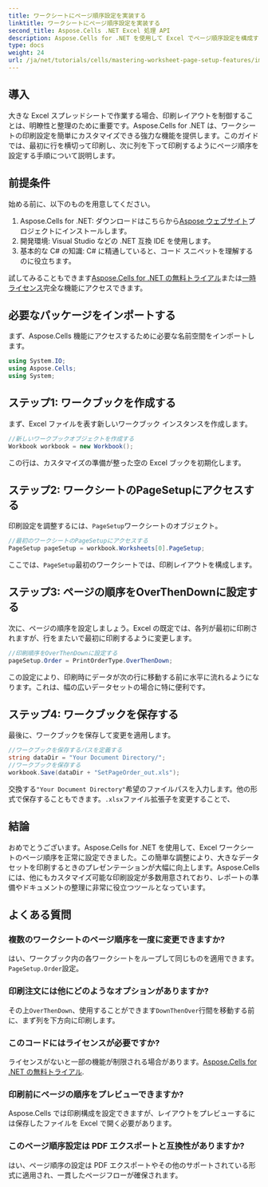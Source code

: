 ```yaml
---
title: ワークシートにページ順序設定を実装する
linktitle: ワークシートにページ順序設定を実装する
second_title: Aspose.Cells .NET Excel 処理 API
description: Aspose.Cells for .NET を使用して Excel でページ順序設定を構成する方法を学びます。このステップ バイ ステップ ガイドでは、最初に行を横切って印刷し、次に列を縦切って印刷して、大きなスプレッドシートが紙の上にきれいに表示されるようにする方法を説明します。
type: docs
weight: 24
url: /ja/net/tutorials/cells/mastering-worksheet-page-setup-features/implement-page-order-settings/
---
```

## 導入

大きな Excel スプレッドシートで作業する場合、印刷レイアウトを制御することは、明瞭性と整理のために重要です。Aspose.Cells for .NET は、ワークシートの印刷設定を簡単にカスタマイズできる強力な機能を提供します。このガイドでは、最初に行を横切って印刷し、次に列を下って印刷するようにページ順序を設定する手順について説明します。

## 前提条件

始める前に、以下のものを用意してください。

1. Aspose.Cells for .NET: ダウンロードはこちらから[Aspose ウェブサイト](https://releases.aspose.com/cells/net/)プロジェクトにインストールします。
2. 開発環境: Visual Studio などの .NET 互換 IDE を使用します。
3. 基本的な C# の知識: C# に精通していると、コード スニペットを理解するのに役立ちます。

試してみることもできます[Aspose.Cells for .NET の無料トライアル](https://releases.aspose.com/)または[一時ライセンス](https://purchase.aspose.com/temporary-license/)完全な機能にアクセスできます。

## 必要なパッケージをインポートする

まず、Aspose.Cells 機能にアクセスするために必要な名前空間をインポートします。

```csharp
using System.IO;
using Aspose.Cells;
using System;
```

## ステップ1: ワークブックを作成する

まず、Excel ファイルを表す新しいワークブック インスタンスを作成します。

```csharp
//新しいワークブックオブジェクトを作成する
Workbook workbook = new Workbook();
```

この行は、カスタマイズの準備が整った空の Excel ブックを初期化します。

## ステップ2: ワークシートのPageSetupにアクセスする

印刷設定を調整するには、`PageSetup`ワークシートのオブジェクト。

```csharp
//最初のワークシートのPageSetupにアクセスする
PageSetup pageSetup = workbook.Worksheets[0].PageSetup;
```

ここでは、`PageSetup`最初のワークシートでは、印刷レイアウトを構成します。

## ステップ3: ページの順序をOverThenDownに設定する

次に、ページの順序を設定しましょう。Excel の既定では、各列が最初に印刷されますが、行をまたいで最初に印刷するように変更します。

```csharp
//印刷順序をOverThenDownに設定する
pageSetup.Order = PrintOrderType.OverThenDown;
```

この設定により、印刷時にデータが次の行に移動する前に水平に流れるようになります。これは、幅の広いデータセットの場合に特に便利です。

## ステップ4: ワークブックを保存する

最後に、ワークブックを保存して変更を適用します。

```csharp
//ワークブックを保存するパスを定義する
string dataDir = "Your Document Directory/";
//ワークブックを保存する
workbook.Save(dataDir + "SetPageOrder_out.xls");
```

交換する`"Your Document Directory"`希望のファイルパスを入力します。他の形式で保存することもできます。`.xlsx`ファイル拡張子を変更することで、

## 結論

おめでとうございます。Aspose.Cells for .NET を使用して、Excel ワークシートのページ順序を正常に設定できました。この簡単な調整により、大きなデータセットを印刷するときのプレゼンテーションが大幅に向上します。Aspose.Cells には、他にもカスタマイズ可能な印刷設定が多数用意されており、レポートの準備やドキュメントの整理に非常に役立つツールとなっています。

## よくある質問

### 複数のワークシートのページ順序を一度に変更できますか?

はい、ワークブック内の各ワークシートをループして同じものを適用できます。`PageSetup.Order`設定。

### 印刷注文には他にどのようなオプションがありますか?

その上`OverThenDown`、使用することができます`DownThenOver`行間を移動する前に、まず列を下方向に印刷します。

### このコードにはライセンスが必要ですか?

ライセンスがないと一部の機能が制限される場合があります。[Aspose.Cells for .NET の無料トライアル](https://releases.aspose.com/).

### 印刷前にページの順序をプレビューできますか?

Aspose.Cells では印刷構成を設定できますが、レイアウトをプレビューするには保存したファイルを Excel で開く必要があります。

### このページ順序設定は PDF エクスポートと互換性がありますか?

はい、ページ順序の設定は PDF エクスポートやその他のサポートされている形式に適用され、一貫したページフローが確保されます。